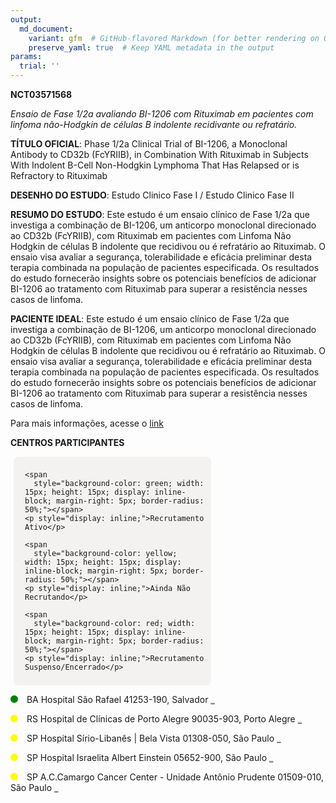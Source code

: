 ```yaml
---
output: 
  md_document:
    variant: gfm  # GitHub-flavored Markdown (for better rendering on GitHub)
    preserve_yaml: true  # Keep YAML metadata in the output
params:
  trial: ''
---
```


**NCT03571568**

*Ensaio de Fase 1/2a avaliando BI-1206 com Rituximab em pacientes com
linfoma não-Hodgkin de células B indolente recidivante ou refratário.*

**TÍTULO OFICIAL**: Phase 1/2a Clinical Trial of BI-1206, a Monoclonal
Antibody to CD32b (FcYRIIB), in Combination With Rituximab in Subjects
With Indolent B-Cell Non-Hodgkin Lymphoma That Has Relapsed or is
Refractory to Rituximab

**DESENHO DO ESTUDO**: Estudo Clinico Fase I / Estudo Clinico Fase II

**RESUMO DO ESTUDO**: Este estudo é um ensaio clínico de Fase 1/2a que
investiga a combinação de BI-1206, um anticorpo monoclonal direcionado
ao CD32b (FcYRIIB), com Rituximab em pacientes com Linfoma Não Hodgkin
de células B indolente que recidivou ou é refratário ao Rituximab. O
ensaio visa avaliar a segurança, tolerabilidade e eficácia preliminar
desta terapia combinada na população de pacientes especificada. Os
resultados do estudo fornecerão insights sobre os potenciais benefícios
de adicionar BI-1206 ao tratamento com Rituximab para superar a
resistência nesses casos de linfoma.

**PACIENTE IDEAL**: Este estudo é um ensaio clínico de Fase 1/2a que
investiga a combinação de BI-1206, um anticorpo monoclonal direcionado
ao CD32b (FcYRIIB), com Rituximab em pacientes com Linfoma Não Hodgkin
de células B indolente que recidivou ou é refratário ao Rituximab. O
ensaio visa avaliar a segurança, tolerabilidade e eficácia preliminar
desta terapia combinada na população de pacientes especificada. Os
resultados do estudo fornecerão insights sobre os potenciais benefícios
de adicionar BI-1206 ao tratamento com Rituximab para superar a
resistência nesses casos de linfoma.

Para mais informações, acesse o
[link](https://clinicaltrials.gov/ct2/show/NCT03571568)

**CENTROS PARTICIPANTES**

<div style="margin-bottom: 8px; margin-left: 5px; padding: 8px; max-width: 300px; background-color: #f3f2f1; border-radius: 8px;">

<div style="margin-left: 10px;">

    <span 
      style="background-color: green; width: 15px; height: 15px; display: inline-block; margin-right: 5px; border-radius: 50%;"></span>
    <p style="display: inline;">Recrutamento Ativo</p>

</div>

<div style="margin-left: 10px;">

    <span 
      style="background-color: yellow; width: 15px; height: 15px; display: inline-block; margin-right: 5px; border-radius: 50%;"></span>
    <p style="display: inline;">Ainda Não Recrutando</p>

</div>

<div style="margin-left: 10px;">

    <span 
      style="background-color: red; width: 15px; height: 15px; display: inline-block; margin-right: 5px; border-radius: 50%;"></span>
    <p style="display: inline;">Recrutamento Suspenso/Encerrado</p>

</div>

</div>

<span style="display: inline-block; width: 12px; height: 12px; border-radius: 50%; margin-right: 10px; padding-bottom: 0px; background-color: green;"></span>
BA Hospital São Rafael 41253-190, Salvador
<span style="color: #2E4A7F; text-decoration: none; font-weight: 500; font-size: 0.8">[REPORTAR
ERRO](https://flazar.shinyapps.io/formsapp?study_nct_id=NCT03571568&location_id=HOSPITALSAORAFAELSALVADORBAHIABRAZIL&location_full_name=Hospital%20S%C3%A3o%20Rafael%2C%2041253-190%2C%20Salvador&form_type=Reportar%20Erro)</span>

<span style="display: inline-block; width: 12px; height: 12px; border-radius: 50%; margin-right: 10px; padding-bottom: 0px; background-color: yellow;"></span>
RS Hospital de Clínicas de Porto Alegre 90035-903, Porto Alegre
<span style="color: #2E4A7F; text-decoration: none; font-weight: 500; font-size: 0.8">[REPORTAR
ERRO](https://flazar.shinyapps.io/formsapp?study_nct_id=NCT03571568&location_id=HOSPITALDECLINICASDEPORTOALEGREPORTOALEGRERIOGRANDEDOSULBRAZIL&location_full_name=Hospital%20de%20Cl%C3%ADnicas%20de%20Porto%20Alegre%2C%2090035-903%2C%20Porto%20Alegre&form_type=Reportar%20Erro)</span>

<span style="display: inline-block; width: 12px; height: 12px; border-radius: 50%; margin-right: 10px; padding-bottom: 0px; background-color: yellow;"></span>
SP Hospital Sírio-Libanês \| Bela Vista 01308-050, São Paulo
<span style="color: #2E4A7F; text-decoration: none; font-weight: 500; font-size: 0.8">[REPORTAR
ERRO](https://flazar.shinyapps.io/formsapp?study_nct_id=NCT03571568&location_id=HOSPITALSIRIOLIBANESSAOPAULOBRAZIL&location_full_name=Hospital%20S%C3%ADrio-Liban%C3%AAs%20%7C%20Bela%20Vista%2C%2001308-050%2C%20S%C3%A3o%20Paulo&form_type=Reportar%20Erro)</span>

<span style="display: inline-block; width: 12px; height: 12px; border-radius: 50%; margin-right: 10px; padding-bottom: 0px; background-color: yellow;"></span>
SP Hospital Israelita Albert Einstein 05652-900, São Paulo
<span style="color: #2E4A7F; text-decoration: none; font-weight: 500; font-size: 0.8">[REPORTAR
ERRO](https://flazar.shinyapps.io/formsapp?study_nct_id=NCT03571568&location_id=HOSPITALISRAELITAALBERTEINSTEINSAOPAULOBRAZIL&location_full_name=Hospital%20Israelita%20Albert%20Einstein%2C%2005652-900%2C%20S%C3%A3o%20Paulo&form_type=Reportar%20Erro)</span>

<span style="display: inline-block; width: 12px; height: 12px; border-radius: 50%; margin-right: 10px; padding-bottom: 0px; background-color: yellow;"></span>
SP A.C.Camargo Cancer Center - Unidade Antônio Prudente 01509-010, São
Paulo
<span style="color: #2E4A7F; text-decoration: none; font-weight: 500; font-size: 0.8">[REPORTAR
ERRO](https://flazar.shinyapps.io/formsapp?study_nct_id=NCT03571568&location_id=ACCAMARGOCANCERCENTERSAOPAULOBRAZIL&location_full_name=A.C.Camargo%20Cancer%20Center%20-%20Unidade%20Ant%C3%B4nio%20Prudente%2C%2001509-010%2C%20S%C3%A3o%20Paulo&form_type=Reportar%20Erro)</span>
